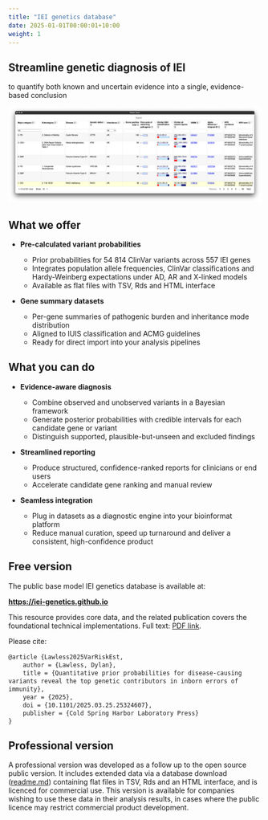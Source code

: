 ```yaml
---
title: "IEI genetics database"
date: 2025-01-01T00:00:01+10:00
weight: 1
---
```


## Streamline genetic diagnosis of IEI 
to quantify both known and uncertain evidence into a single, evidence-based conclusion

[![I.E.I genetics database](/images/technologies/var_risk_est_iei_genetics.png)](https://iei-genetics.github.io)

## What we offer

* **Pre-calculated variant probabilities**
  * Prior probabilities for 54 814 ClinVar variants across 557 IEI genes
  * Integrates population allele frequencies, ClinVar classifications and Hardy-Weinberg expectations under AD, AR and X-linked models
  * Available as flat files with TSV, Rds and HTML interface

* **Gene summary datasets**
  * Per-gene summaries of pathogenic burden and inheritance mode distribution
  * Aligned to IUIS classification and ACMG guidelines
  * Ready for direct import into your analysis pipelines

## What you can do

* **Evidence-aware diagnosis**
  * Combine observed and unobserved variants in a Bayesian framework
  * Generate posterior probabilities with credible intervals for each candidate gene or variant
  * Distinguish supported, plausible-but-unseen and excluded findings

* **Streamlined reporting**
  * Produce structured, confidence-ranked reports for clinicians or end users
  * Accelerate candidate gene ranking and manual review

* **Seamless integration**
  * Plug in datasets as a diagnostic engine into your bioinformat platform
  * Reduce manual curation, speed up turnaround and deliver a consistent, high-confidence product

## Free version

The public base model IEI genetics database is available at:

**<https://iei-genetics.github.io>**

This resource provides core data, and the related publication covers the foundational technical implementations.
Full text: [PDF link](https://www.medrxiv.org/content/10.1101/2025.03.25.25324607v3.full.pdf+html).

Please cite: 

```
@article {Lawless2025VarRiskEst,
	author = {Lawless, Dylan},
	title = {Quantitative prior probabilities for disease-causing variants reveal the top genetic contributors in inborn errors of immunity},
	year = {2025},
	doi = {10.1101/2025.03.25.25324607},
	publisher = {Cold Spring Harbor Laboratory Press}
}
```

## Professional version

A professional version was developed as a follow up to the open source public version.
It includes extended data via a database download ([readme.md](https://drive.google.com/file/d/1cDE3gETAr8KkVnJ-WfKANHricGWGTBiU/view?usp=share_link)) containing flat files in TSV, Rds and an HTML interface, and is licenced for commercial use. 
This version is available for companies wishing to use these data in their analysis results, in cases where the public licence may restrict commercial product development.

<!-- Our licence covers the necessary use of commercial cloud high-performance computing for development. -->

<!-- <script async -->
<!--   src="https://js.stripe.com/v3/buy-button.js"> -->
<!-- </script> -->

<!-- <stripe-buy-button -->
<!--   buy-button-id="buy_btn_1RHOGH2MuWhgHdB6QlL4hC5O" -->
<!--   publishable-key="pk_live_51RHMa52MuWhgHdB68R2P58CJu2YtBR6fOCHE28yaSapxKGbafxhmUMFuQ8fowJud5Gbt01k5lXbztuJQnqI93XGI00HGGGyhdA" -->
<!-- > -->
<!-- </stripe-buy-button> -->
